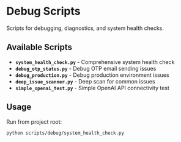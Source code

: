 # Debug Scripts

Scripts for debugging, diagnostics, and system health checks.

## Available Scripts

- **`system_health_check.py`** - Comprehensive system health check
- **`debug_otp_status.py`** - Debug OTP email sending issues
- **`debug_production.py`** - Debug production environment issues
- **`deep_issue_scanner.py`** - Deep scan for common issues
- **`simple_openai_test.py`** - Simple OpenAI API connectivity test

## Usage

Run from project root:
```bash
python scripts/debug/system_health_check.py
```

